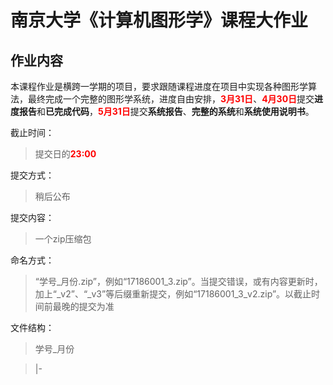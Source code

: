 # 南京大学《计算机图形学》课程大作业

## 作业内容

本课程作业是横跨一学期的项目，要求跟随课程进度在项目中实现各种图形学算法，最终完成一个完整的图形学系统，进度自由安排，<font color=red>**3月31日**</font>、<font color=red>**4月30日**</font>提交**进度报告**和**已完成代码**，<font color=red>**5月31日**</font>提交**系统报告**、**完整的系统**和**系统使用说明书**。

截止时间：
> 提交日的<font color=red>**23:00**</font>

提交方式：
> 稍后公布

提交内容：
> 一个zip压缩包

命名方式：
>“学号\_月份.zip”，例如“17186001\_3.zip”。当提交错误，或有内容更新时，加上“\_v2”、“\_v3”等后缀重新提交，例如“17186001\_3\_v2.zip”。以截止时间前最晚的提交为准

文件结构：
> 学号\_月份

>   |-
> 
> 
> 

